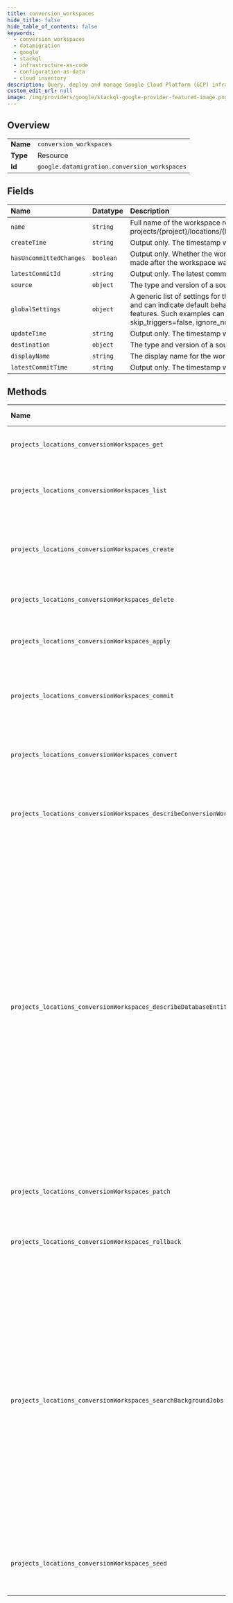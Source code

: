 ```yaml
---
title: conversion_workspaces
hide_title: false
hide_table_of_contents: false
keywords:
  - conversion_workspaces
  - datamigration
  - google    
  - stackql
  - infrastructure-as-code
  - configuration-as-data
  - cloud inventory
description: Query, deploy and manage Google Cloud Platform (GCP) infrastructure and resources using SQL
custom_edit_url: null
image: /img/providers/google/stackql-google-provider-featured-image.png
---
```

  
    

## Overview
<table><tbody>
<tr><td><b>Name</b></td><td><code>conversion_workspaces</code></td></tr>
<tr><td><b>Type</b></td><td>Resource</td></tr>
<tr><td><b>Id</b></td><td><code>google.datamigration.conversion_workspaces</code></td></tr>
</tbody></table>

## Fields
| Name | Datatype | Description |
|:-----|:---------|:------------|
| `name` | `string` | Full name of the workspace resource, in the form of: projects/&#123;project&#125;/locations/&#123;location&#125;/conversionWorkspaces/&#123;conversion_workspace&#125;. |
| `createTime` | `string` | Output only. The timestamp when the workspace resource was created. |
| `hasUncommittedChanges` | `boolean` | Output only. Whether the workspace has uncommitted changes (changes which were made after the workspace was committed) |
| `latestCommitId` | `string` | Output only. The latest commit id |
| `source` | `object` | The type and version of a source or destination DB. |
| `globalSettings` | `object` | A generic list of settings for the workspace. The settings are database pair dependant and can indicate default behavior for the mapping rules engine or turn on or off specific features. Such examples can be: convert_foreign_key_to_interleave=true, skip_triggers=false, ignore_non_table_synonyms=true |
| `updateTime` | `string` | Output only. The timestamp when the workspace resource was last updated. |
| `destination` | `object` | The type and version of a source or destination DB. |
| `displayName` | `string` | The display name for the workspace |
| `latestCommitTime` | `string` | Output only. The timestamp when the workspace was committed. |
## Methods
| Name | Accessible by | Required Params | Description |
|:-----|:--------------|:----------------|:------------|
| `projects_locations_conversionWorkspaces_get` | `SELECT` | `conversionWorkspacesId, locationsId, projectsId` | Gets details of a single conversion workspace. |
| `projects_locations_conversionWorkspaces_list` | `SELECT` | `locationsId, projectsId` | Lists conversion workspaces in a given project and location. |
| `projects_locations_conversionWorkspaces_create` | `INSERT` | `locationsId, projectsId` | Creates a new conversion workspace in a given project and location. |
| `projects_locations_conversionWorkspaces_delete` | `DELETE` | `conversionWorkspacesId, locationsId, projectsId` | Deletes a single conversion workspace. |
| `projects_locations_conversionWorkspaces_apply` | `EXEC` | `conversionWorkspacesId, locationsId, projectsId` | Apply draft tree onto a specific destination database |
| `projects_locations_conversionWorkspaces_commit` | `EXEC` | `conversionWorkspacesId, locationsId, projectsId` | Marks all the data in the conversion workspace as committed. |
| `projects_locations_conversionWorkspaces_convert` | `EXEC` | `conversionWorkspacesId, locationsId, projectsId` | Creates a draft tree schema for the destination database. |
| `projects_locations_conversionWorkspaces_describeConversionWorkspaceRevisions` | `EXEC` | `conversionWorkspacesId, locationsId, projectsId` | Retrieves a list of committed revisions of a specific conversion workspace. |
| `projects_locations_conversionWorkspaces_describeDatabaseEntities` | `EXEC` | `conversionWorkspacesId, locationsId, projectsId` | Use this method to describe the database entities tree for a specific conversion workspace and a specific tree type. The DB Entities are not a resource like conversion workspace or mapping rule, and they can not be created, updated or deleted like one. Instead they are simple data objects describing the structure of the client database. |
| `projects_locations_conversionWorkspaces_patch` | `EXEC` | `conversionWorkspacesId, locationsId, projectsId` | Updates the parameters of a single conversion workspace. |
| `projects_locations_conversionWorkspaces_rollback` | `EXEC` | `conversionWorkspacesId, locationsId, projectsId` | Rollbacks a conversion workspace to the last committed spanshot. |
| `projects_locations_conversionWorkspaces_searchBackgroundJobs` | `EXEC` | `conversionWorkspacesId, locationsId, projectsId` | Use this method to search/list the background jobs for a specific conversion workspace. The background jobs are not a resource like conversion workspace or mapping rule, and they can not be created, updated or deleted like one. Instead they are a way to expose the data plane jobs log. |
| `projects_locations_conversionWorkspaces_seed` | `EXEC` | `conversionWorkspacesId, locationsId, projectsId` | Imports a snapshot of the source database into the conversion workspace. |
